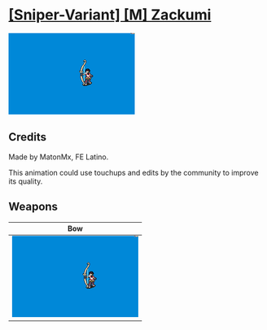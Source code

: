 # [\[Sniper-Variant\] \[M\] Zackumi](./)

<img src="./5.%20Bow/Bow_000.png" alt="[Sniper-Variant] [M] Zackumi standing" />

## Credits

Made by MatonMx, FE Latino.

This animation could use touchups and edits by the community to improve its quality.

## Weapons


|Bow |
|  :---: |
| <img alt="Bow animation" src="./5.%20Bow/Bow.gif" /> |
